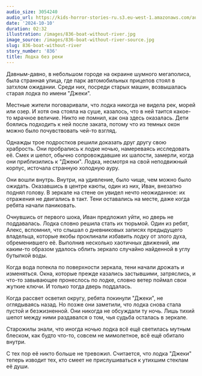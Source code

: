```yaml
---
audio_size: 3054240
audio_url: https://kids-horror-stories-ru.s3.eu-west-1.amazonaws.com/audio/836-boat-without-river.mp3
date: '2024-10-10'
duration: 02:32
illustration: /images/836-boat-without-river.jpg
image_source: /images/836-boat-without-river-source.jpg
slug: 836-boat-without-river
story_number: '836'
title: Лодка без реки
---
```


Давным-давно, в небольшом городе на окраине шумного мегаполиса, была странная улица, где парк автомобильных прицепов стоял в затхлом ожидании. Среди них, посреди старых машин, возвышалась старая лодка по имени "Джеки".

Местные жители поговаривали, что лодка никогда не видела рек, морей или озер. И хотя она стояла на суше, казалось, что в ней таится какое-то мрачное величие. Никто не помнил, как она здесь оказалась. Дети боялись подходить к ней после заката, потому что из темных окон можно было почувствовать чей-то взгляд.

Однажды трое подростков решили доказать друг другу свою храбрость. Они пробрались к лодке ночью, намереваясь исследовать её. Смех и шепот, обычно сопровождавшие их шалости, замерли, когда они приблизились к "Джеки". Лодка, несмотря на свой неподвижный корпус, источала странную холодную ауру.

Они вошли внутрь. Внутри, на удивление, было чище, чем можно было ожидать. Оказавшись в центре каюты, один из них, Иван, внезапно поднял голову. В зеркале на стене он увидел нечто неожиданное: их отражения не двигались в такт. Тени оставались на месте, даже когда ребята начали паниковать.

Очнувшись от первого шока, Иван предложил уйти, но дверь не поддавалась. Лодка словно решила стать их тюрьмой. Один из ребят, Алекс, вспомнил, что слышал о дневниковых записях предыдущего владельца, которые якобы проклинали избавить лодку от злого духа, обременившего её. Выполнив несколько хаотичных движений, им каким-то образом удалось облить зеркало случайно найденной в углу бутылкой воды.

Когда вода потекла по поверхности зеркала, тени начали дрожать и изменяться. Окна, которые прежде казались застывшими, затряслись, и что-то завывающее пронеслось по лодке, словно ветер поймал свои жуткие ключи. И только тогда дверь поддалась.

Когда рассвет осветил округу, ребята покинули "Джеки", не оглядываясь назад. Но позже они заметили, что лодка снова стала пустой и безжизненной. Они никогда не обсуждали ту ночь. Лишь тихий шепот между ними раздавался о том, чья судьба осталась в зеркале.

Старожилы знали, что иногда ночью лодка всё ещё светилась мутным блеском, как будто что-то, совсем не мимолетное, всё ещё обитало внутри.

С тех пор её никто больше не тревожил. Считается, что лодка "Джеки" теперь изводит тех, кто смеет не прислушиваться к утихшим стеклам её души.